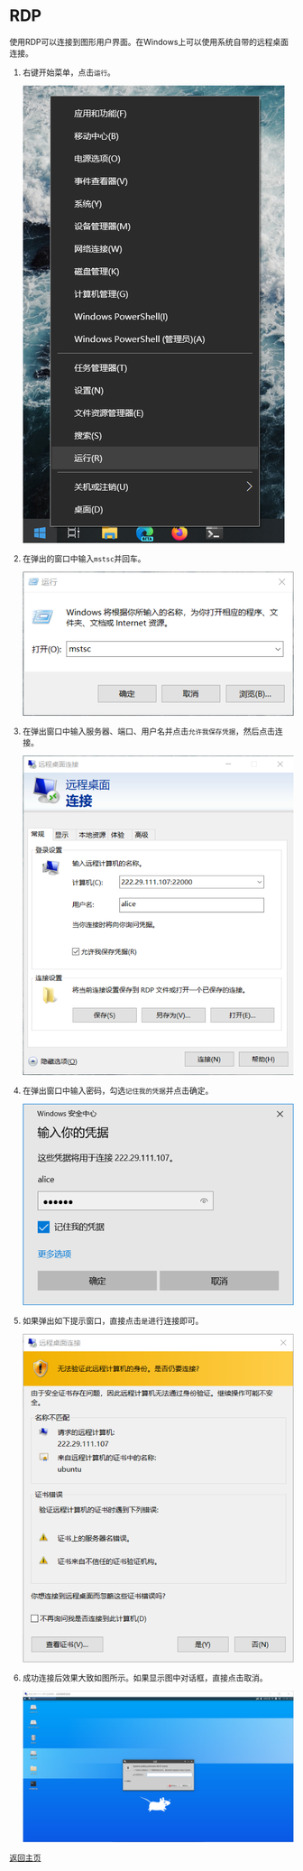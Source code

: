 # RDP

使用RDP可以连接到图形用户界面。在Windows上可以使用系统自带的远程桌面连接。

1. 右键开始菜单，点击`运行`。

   ![RDP_Run](../image/connect/rdp/rdp_1.png)

2. 在弹出的窗口中输入`mstsc`并回车。

   ![RDP_Run_mstsc](../image/connect/rdp/rdp_2.png)

3. 在弹出窗口中输入服务器、端口、用户名并点击`允许我保存凭据`，然后点击连接。

   ![RDP_Configure_Server](../image/connect/rdp/rdp_3.png)

4. 在弹出窗口中输入密码，勾选`记住我的凭据`并点击确定。

   ![RDP_Save_Password](../image/connect/rdp/rdp_4.png)

5. 如果弹出如下提示窗口，直接点击`是`进行连接即可。

   ![RDP_Confirm_Connection](../image/connect/rdp/rdp_5.png)

6. 成功连接后效果大致如图所示。如果显示图中对话框，直接点击取消。

   ![RDP_Success](../image/connect/rdp/rdp_6.png)

[返回主页](https://zhangqian-sh.github.io/Group-Server-Tutorial)
